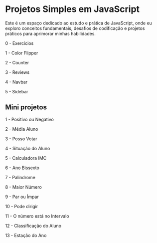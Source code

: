 # Projetos Simples em JavaScript

Este é um espaço dedicado ao estudo e prática de JavaScript, onde eu exploro conceitos fundamentais, desafios de codificação e projetos práticos para aprimorar minhas habilidades.

0 - Exercícios

1 - Color Flipper

2 - Counter

3 - Reviews

4 - Navbar

5 - Sidebar


## Mini projetos 

1 - Positivo ou Negativo

2 - Média Aluno

3 - Posso Votar

4 - Situação do Aluno

5 - Calculadora IMC

6 - Ano Bissexto

7 - Palindrome

8 - Maior Número

9 - Par ou Ímpar

10 - Pode dirigir

11 - O número está no Intervalo

12 - Classificação do Aluno

13 - Estação do Ano